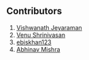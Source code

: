 

## Contributors
1. [Vishwanath Jeyaraman](link)
2. [Venu Shrinivasan](link)
3. [ebiskhan123](https://github.com/ebiskhan123)
4. [Abhinav Mishra](https://github.com/abhinav-m)